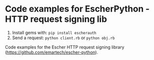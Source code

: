 Code examples for EscherPython - HTTP request signing lib
=========================================================

1. Install gems with: `pip install escherauth`
2. Send a request: `python client.rb` or `python obj.rb`

Code examples for the Escher HTTP request signing library (https://github.com/emartech/escher-python).
